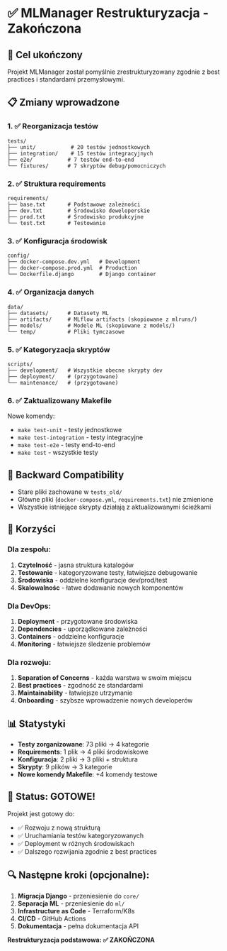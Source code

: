# ✅ MLManager Restrukturyzacja - Zakończona

## 🎯 Cel ukończony
Projekt MLManager został pomyślnie zrestrukturyzowany zgodnie z best practices i standardami przemysłowymi.

## 📋 Zmiany wprowadzone

### 1. ✅ Reorganizacja testów
```
tests/
├── unit/           # 20 testów jednostkowych
├── integration/    # 15 testów integracyjnych  
├── e2e/           # 7 testów end-to-end
└── fixtures/      # 7 skryptów debug/pomocniczych
```

### 2. ✅ Struktura requirements
```
requirements/
├── base.txt       # Podstawowe zależności
├── dev.txt        # Środowisko deweloperskie
├── prod.txt       # Środowisko produkcyjne
└── test.txt       # Testowanie
```

### 3. ✅ Konfiguracja środowisk
```
config/
├── docker-compose.dev.yml   # Development
├── docker-compose.prod.yml  # Production
└── Dockerfile.django        # Django container
```

### 4. ✅ Organizacja danych
```
data/
├── datasets/      # Datasety ML
├── artifacts/     # MLflow artifacts (skopiowane z mlruns/)
├── models/        # Modele ML (skopiowane z models/)
└── temp/          # Pliki tymczasowe
```

### 5. ✅ Kategoryzacja skryptów
```
scripts/
├── development/   # Wszystkie obecne skrypty dev
├── deployment/    # (przygotowane)
└── maintenance/   # (przygotowane)
```

### 6. ✅ Zaktualizowany Makefile
Nowe komendy:
- `make test-unit` - testy jednostkowe
- `make test-integration` - testy integracyjne  
- `make test-e2e` - testy end-to-end
- `make test` - wszystkie testy

## 🔄 Backward Compatibility
- Stare pliki zachowane w `tests_old/`
- Główne pliki (`docker-compose.yml`, `requirements.txt`) nie zmienione
- Wszystkie istniejące skrypty działają z aktualizowanymi ścieżkami

## 🚀 Korzyści

### Dla zespołu:
1. **Czytelność** - jasna struktura katalogów
2. **Testowanie** - kategoryzowane testy, łatwiejsze debugowanie
3. **Środowiska** - oddzielne konfiguracje dev/prod/test
4. **Skalowalnośc** - łatwe dodawanie nowych komponentów

### Dla DevOps:
1. **Deployment** - przygotowane środowiska
2. **Dependencies** - uporządkowane zależności
3. **Containers** - oddzielne konfiguracje
4. **Monitoring** - łatwiejsze śledzenie problemów

### Dla rozwoju:
1. **Separation of Concerns** - każda warstwa w swoim miejscu
2. **Best practices** - zgodność ze standardami
3. **Maintainability** - łatwiejsze utrzymanie
4. **Onboarding** - szybsze wprowadzenie nowych developerów

## 📊 Statystyki

- **Testy zorganizowane**: 73 pliki → 4 kategorie
- **Requirements**: 1 plik → 4 pliki środowiskowe
- **Konfiguracja**: 2 pliki → 3 pliki + struktura
- **Skrypty**: 9 plików → 3 kategorie
- **Nowe komendy Makefile**: +4 komendy testowe

## 🎉 Status: GOTOWE!

Projekt jest gotowy do:
- ✅ Rozwoju z nową strukturą
- ✅ Uruchamiania testów kategoryzowanych
- ✅ Deployment w różnych środowiskach
- ✅ Dalszego rozwijania zgodnie z best practices

## 🔍 Następne kroki (opcjonalne):

1. **Migracja Django** - przeniesienie do `core/`
2. **Separacja ML** - przeniesienie do `ml/`
3. **Infrastructure as Code** - Terraform/K8s
4. **CI/CD** - GitHub Actions
5. **Dokumentacja** - pełna dokumentacja API

**Restrukturyzacja podstawowa: ✅ ZAKOŃCZONA**
